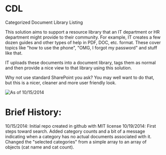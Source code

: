 CDL
===

Categorized Document Library Listing

This solution aims to support a resource library that an IT department or HR department might provide to their community.  For example, IT creates a few dozen guides and other types of help in PDF, DOC, etc. format.  These cover topics like "how to use the phone", "OMG, I forgot my password" and stuff like that.  

IT uploads these documents into a document library, tags them as normal and then provide a nice view to that library using this solution.

Why not use standard SharePoint you ask?  You may well want to do that, but this is a nicer, cleaner and more user friendly look.

![As of 10/15/2014](http://goo.gl/QK8xFZ)

Brief History:
==============
10/15/2014: Initial repo created in github with MIT license
10/19/2014: First steps toward search.  Added category counts and a bit of a message indicating when a category has no actual documents associated with it.  Changed the "selected categories" from a simple array to an array of objects (cat name and cat count).

